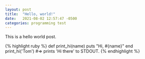 ```yaml
---
layout: post
title:  "Hello, world!"
date:   2021-08-02 12:57:47 -0500
categories: programming test
---
```

This is a hello world post.

{% highlight ruby %}
def print_hi(name)
  puts "Hi, #{name}"
end
print_hi('Tom')
#=> prints 'Hi there' to STDOUT.
{% endhighlight %}
